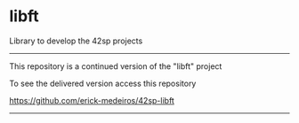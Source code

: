 # libft
Library to develop the 42sp projects

---

This repository is a continued version of the "libft" project

To see the delivered version access this repository

https://github.com/erick-medeiros/42sp-libft

---
